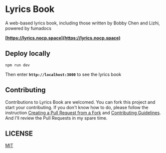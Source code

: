 # Lyrics Book

A web-based lyrics book, including those written by Bobby Chen and Lizhi, powered by fumadocs

**[https://lyrics.nocp.space](https://lyrics.nocp.space)**

## Deploy locally

```
npm run dev
```

Then enter **`http://localhost:3000`** to see the lyrics book

## Contributing

Contributions to Lyrics Book are welcomed. You can fork this project and start your contributing. If you don't know how to do, please follow the instruction [Creating a Pull Request from a Fork](https://docs.github.com/en/pull-requests/collaborating-with-pull-requests/proposing-changes-to-your-work-with-pull-requests/creating-a-pull-request-from-a-fork) and [Contributing Guidelines](https://lyrics.nocp.space/docs/contributing). And I'll review the Pull Requests in my spare time.

## LICENSE

[MIT](./LICENSE)
